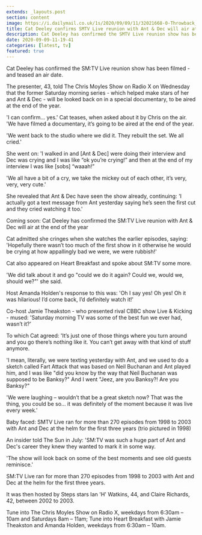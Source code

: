 ```yaml
---
extends: _layouts.post
section: content
image: https://i.dailymail.co.uk/1s/2020/09/09/11/32021668-0-Throwback_Ant_and_Dec_have_reunited_with_Cat_Deeley_for_a_one_of-a-34_1599646018690.jpg 
title: Cat Deeley confirms SMTV Live reunion with Ant & Dec will air at the end of the year 
description: Cat Deeley has confirmed the SMTV Live reunion show has been filmed - and teased an air date. 
date: 2020-09-09-11-19-41 
categories: [latest, tv] 
featured: true 
--- 
```

Cat Deeley has confirmed the SM:TV Live reunion show has been filmed - and teased an air date.

The presenter, 43, told The Chris Moyles Show on Radio X on Wednesday that the former Saturday morning series - which helped make stars of her and Ant & Dec - will be looked back on in a special documentary, to be aired at the end of the year.

'I can confirm… yes.' Cat teases, when asked about it by Chris on the air. 'We have filmed a documentary, it’s going to be aired at the end of the year.

'We went back to the studio where we did it. They rebuilt the set. We all cried.'

She went on: 'I walked in and [Ant & Dec] were doing their interview and Dec was crying and I was like “ok you’re crying!” and then at the end of my interview I was like [sobs] “waaah!”

'We all have a bit of a cry, we take the mickey out of each other, it’s very, very, very cute.'

She revealed that Ant & Dec have seen the show already, continuing: 'I actually got a text message from Ant yesterday saying he’s seen the first cut and they cried watching it too.'

Coming soon: Cat Deeley has confirmed the SM:TV Live reunion with Ant & Dec will air at the end of the year 

Cat admitted she cringes when she watches the earlier episodes, saying: 'Hopefully there wasn’t too much of the first show in it otherwise he would be crying at how appallingly bad we were, we were rubbish!'

Cat also appeared on Heart Breakfast and spoke about SM:TV some more.

'We did talk about it and go "could we do it again? Could we, would we, should we?"' she said.

Host Amanda Holden's response to this was: 'Oh I say yes! Oh yes! Oh it was hilarious! I’d come back, I’d definitely watch it!'

Co-host Jamie Theakston - who presented rival CBBC show Live & Kicking - mused: 'Saturday morning TV was some of the best fun we ever had, wasn’t it?'

To which Cat agreed: 'It’s just one of those things where you turn around and you go there’s nothing like it. You can’t get away with that kind of stuff anymore.

'I mean, literally, we were texting yesterday with Ant, and we used to do a sketch called Fart Attack that was based on Neil Buchanan and Ant played him, and I was like "did you know by the way that Neil Buchanan was supposed to be Banksy?" And I went "Jeez, are you Banksy?! Are you Banksy?"

'We were laughing – wouldn’t that be a great sketch now? That was the thing, you could be so… it was definitely of the moment because it was live every week.'

Baby faced: SMTV Live ran for more than 270 episodes from 1998 to 2003 with Ant and Dec at the helm for the first three years (trio pictured in 1998)

An insider told The Sun in July: 'SM:TV was such a huge part of Ant and Dec's career they knew they wanted to mark it in some way.

'The show will look back on some of the best moments and see old guests reminisce.'

SM:TV Live ran for more than 270 episodes from 1998 to 2003 with Ant and Dec at the helm for the first three years. 

It was then hosted by Steps stars Ian 'H' Watkins, 44, and Claire Richards, 42, between 2002 to 2003.

 Tune into The Chris Moyles Show on Radio X, weekdays from 6:30am – 10am and Saturdays 8am – 11am; Tune into Heart Breakfast with Jamie Theakston and Amanda Holden, weekdays from 6:30am – 10am.

